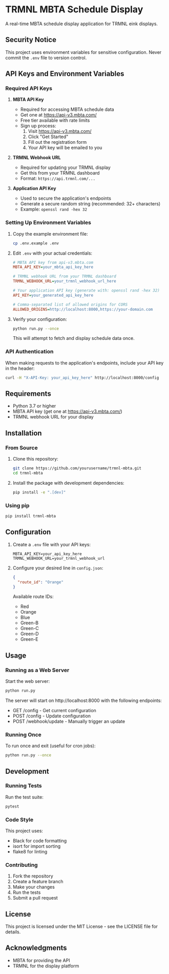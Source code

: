 # TRMNL MBTA Schedule Display

A real-time MBTA schedule display application for TRMNL eink displays.

## Security Notice

This project uses environment variables for sensitive configuration. Never commit the `.env` file to version control.

## API Keys and Environment Variables

### Required API Keys

1. **MBTA API Key**
   - Required for accessing MBTA schedule data
   - Get one at https://api-v3.mbta.com/
   - Free tier available with rate limits
   - Sign up process:
     1. Visit https://api-v3.mbta.com/
     2. Click "Get Started"
     3. Fill out the registration form
     4. Your API key will be emailed to you

2. **TRMNL Webhook URL**
   - Required for updating your TRMNL display
   - Get this from your TRMNL dashboard
   - Format: `https://api.trmnl.com/...`

3. **Application API Key**
   - Used to secure the application's endpoints
   - Generate a secure random string (recommended: 32+ characters)
   - Example: `openssl rand -hex 32`

### Setting Up Environment Variables

1. Copy the example environment file:
   ```bash
   cp .env.example .env
   ```

2. Edit `.env` with your actual credentials:
   ```ini
   # MBTA API key from api-v3.mbta.com
   MBTA_API_KEY=your_mbta_api_key_here
   
   # TRMNL webhook URL from your TRMNL dashboard
   TRMNL_WEBHOOK_URL=your_trmnl_webhook_url_here
   
   # Your application API key (generate with: openssl rand -hex 32)
   API_KEY=your_generated_api_key_here
   
   # Comma-separated list of allowed origins for CORS
   ALLOWED_ORIGINS=http://localhost:8000,https://your-domain.com
   ```

3. Verify your configuration:
   ```bash
   python run.py --once
   ```
   This will attempt to fetch and display schedule data once.

### API Authentication

When making requests to the application's endpoints, include your API key in the header:
```bash
curl -H "X-API-Key: your_api_key_here" http://localhost:8000/config
```

## Requirements

- Python 3.7 or higher
- MBTA API key (get one at https://api-v3.mbta.com/)
- TRMNL webhook URL for your display

## Installation

### From Source

1. Clone this repository:
   ```bash
   git clone https://github.com/yourusername/trmnl-mbta.git
   cd trmnl-mbta
   ```

2. Install the package with development dependencies:
   ```bash
   pip install -e ".[dev]"
   ```

### Using pip

```bash
pip install trmnl-mbta
```

## Configuration

1. Create a `.env` file with your API keys:
   ```
   MBTA_API_KEY=your_api_key_here
   TRMNL_WEBHOOK_URL=your_trmnl_webhook_url
   ```

2. Configure your desired line in `config.json`:
   ```json
   {
     "route_id": "Orange"
   }
   ```

   Available route IDs:
   - Red
   - Orange
   - Blue
   - Green-B
   - Green-C
   - Green-D
   - Green-E

## Usage

### Running as a Web Server

Start the web server:
```bash
python run.py
```

The server will start on http://localhost:8000 with the following endpoints:
- GET /config - Get current configuration
- POST /config - Update configuration
- POST /webhook/update - Manually trigger an update

### Running Once

To run once and exit (useful for cron jobs):
```bash
python run.py --once
```

## Development

### Running Tests

Run the test suite:
```bash
pytest
```

### Code Style

This project uses:
- Black for code formatting
- isort for import sorting
- flake8 for linting

### Contributing

1. Fork the repository
2. Create a feature branch
3. Make your changes
4. Run the tests
5. Submit a pull request

## License

This project is licensed under the MIT License - see the LICENSE file for details.

## Acknowledgments

- MBTA for providing the API
- TRMNL for the display platform